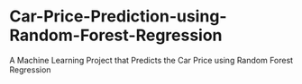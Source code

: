# Car-Price-Prediction-using-Random-Forest-Regression
A Machine Learning Project that Predicts the Car Price using Random Forest Regression
